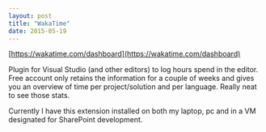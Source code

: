 ```yaml
---
layout: post
title: "WakaTime"
date: 2015-05-19
---
```


[https://wakatime.com/dashboard](https://wakatime.com/dashboard)

Plugin for Visual Studio (and other editors) to log hours spend in the editor. Free account only retains the information for a couple of weeks and gives you an overview of time per project/solution and per language. Really neat to see those stats. 

Currently I have this extension installed on both my laptop, pc and in a VM designated for SharePoint development.
